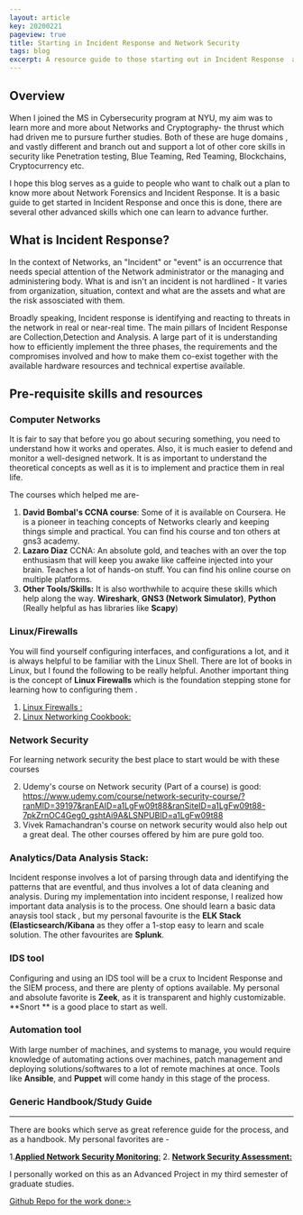 ```yaml
---
layout: article
key: 20200221
pageview: true
title: Starting in Incident Response and Network Security
tags: blog
excerpt: A resource guide to those starting out in Incident Response  and Network Forensics
---
```



## Overview

When I joined the MS in Cybersecurity program at NYU, my aim was to learn more and more about Networks and Cryptography- the thrust which had driven me to pursure further studies.  Both of these are huge domains , and vastly different and branch out and support a lot of other core skills in security like  Penetration testing, Blue Teaming, Red Teaming, Blockchains, Cryptocurrency etc.

I hope this blog serves as a guide to people who want to chalk out a plan to know more about Network Forensics and Incident Response. It is a basic guide to get started in Incident Response and once this is done, there are several other advanced skills which one can learn to advance further.



## What is Incident Response?

In the context of Networks, an "Incident" or "event" is an occurrence that needs special attention of the Network administrator or the managing and administering body.  What is and isn't an incident is not hardlined - It varies from organization, situation, context and what are the assets and what are the risk assosciated with them.

Broadly speaking, Incident response is identifying and reacting to threats in the network in real or near-real time. The main pillars of Incident Response are Collection,Detection and Analysis. A large part of it is understanding how to efficiently implement the three phases, the requirements and the compromises involved and how to make them co-exist together with the available hardware resources and technical expertise available.



## Pre-requisite skills and resources

### Computer Networks

It is fair to say that before you go about securing something, you need to understand how it works and operates. Also, it is much easier to defend and monitor a well-designed network. It is as important to understand the theoretical concepts as well as it is to implement and practice them in real life. 

The courses which helped me are-

1. **David Bombal's CCNA course**: Some of it is available on Coursera. He is a pioneer in teaching concepts of Networks clearly and keeping things simple and practical. You can find his course and ton others at gns3 academy.
2. **Lazaro Diaz** CCNA: An absolute gold, and teaches with an over the top enthusiasm that will keep you awake like caffeine injected into your brain. Teaches a lot of hands-on stuff. You can find his online course on multiple platforms.
3. **Other Tools/Skills:** It is also worthwhile to acquire these skills which help along the way. **Wireshark**, **GNS3 (Network Simulator)**, **Python** (Really helpful as has libraries like **Scapy**)



### Linux/Firewalls

You will find yourself configuring interfaces, and configurations a lot, and it is always helpful to be familiar with the Linux Shell. There are lot of books in Linux, but I found the following to be really helpful. Another important thing is the concept of **Linux Firewalls** which is the foundation stepping stone for learning how to configuring them .

1. [Linux Firewalls :](https://www.amazon.com/Linux-Firewalls-Detection-Response-iptables/dp/1593271417)
2. [Linux  Networking Cookbook:](https://www.amazon.com/Linux-Networking-Cookbook-Easy-Use/dp/0596102488)



### Network Security

For learning network security the best place to start would be with these courses



2. Udemy's course on Network security (Part of a course) is good: https://www.udemy.com/course/network-security-course/?ranMID=39197&ranEAID=a1LgFw09t88&ranSiteID=a1LgFw09t88-7pkZrnOC4Geg0_gshtAi9A&LSNPUBID=a1LgFw09t88
2. Vivek Ramachandran's course on network security would also help out a great deal. The other courses offered by him are pure gold too.

### Analytics/Data Analysis Stack:

Incident response involves a lot of parsing through data and identifying the patterns that are eventful, and thus involves a lot of data cleaning and analysis. During my implementation into incident response, I realized how important data analysis is to the process.
One should learn a basic data anaysis tool stack , but my personal favourite is the **ELK Stack (Elasticsearch/Kibana** as they offer a 1-stop easy to learn and scale solution. The other favourites are **Splunk**.

### IDS tool

Configuring and using an IDS tool will be a crux to Incident Response and the SIEM process, and there are plenty of options available. My personal and absolute favorite is **Zeek**, as it is transparent and highly customizable. **Snort ** is a good place to start as well.

### Automation tool

With large number of machines, and systems to manage, you would require knowledge of automating actions over machines, patch management and deploying solutions/softwares to a lot of remote machines at once. Tools like **Ansible**, and **Puppet** will come handy in this stage of the process.

### Generic Handbook/Study Guide

****

There are books which serve as great reference guide for the process, and as a handbook. My personal favorites are -

1.[**Applied Network Security Monitoring**:](https://www.amazon.com/Applied-Network-Security-Monitoring-Collection/dp/0124172083) 
2. [**Network Security Assessment:**](https://www.amazon.com/Network-Security-Assessment-Know-Your/dp/149191095X/)



I personally worked on this as an Advanced Project in my third semester of graduate studies.

[Github Repo for the work done:>](https://github.com/reg1reg1/NSM-Implementation) 

  

